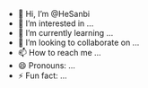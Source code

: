 - 👋 Hi, I’m @HeSanbi
- 👀 I’m interested in ...
- 🌱 I’m currently learning ...
- 💞️ I’m looking to collaborate on ...
- 📫 How to reach me ...
- 😄 Pronouns: ...
- ⚡ Fun fact: ...

<!---
HeSanbi/HeSanbi is a ✨ special ✨ repository because its `README.md` (this file) appears on your GitHub profile.
You can click the Preview link to take a look at your changes.
--->
